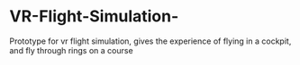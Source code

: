 # VR-Flight-Simulation-
Prototype for vr flight simulation, gives the experience of flying in a cockpit, and fly through rings on a course
